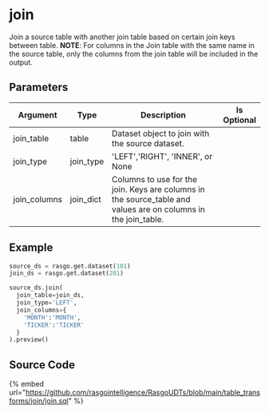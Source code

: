 

# join

Join a source table with another join table based on certain join keys between table. **NOTE**: For columns in the Join table with the same name in the source table, only the columns from the join table will be included in the output. 

## Parameters

|   Argument   |   Type    |                                                  Description                                                   | Is Optional |
| ------------ | --------- | -------------------------------------------------------------------------------------------------------------- | ----------- |
| join_table   | table     | Dataset object to join with the source dataset.                                                                |             |
| join_type    | join_type | 'LEFT','RIGHT', 'INNER', or None                                                                               |             |
| join_columns | join_dict | Columns to use for the join. Keys are columns in the source_table and values are on columns in the join_table. |             |


## Example

```python
source_ds = rasgo.get.dataset(101)
join_ds = rasgo.get.dataset(201)

source_ds.join(
  join_table=join_ds,
  join_type='LEFT',
  join_columns={
    'MONTH':'MONTH',
    'TICKER':'TICKER'
  }
).preview()
```

## Source Code

{% embed url="https://github.com/rasgointelligence/RasgoUDTs/blob/main/table_transforms/join/join.sql" %}

